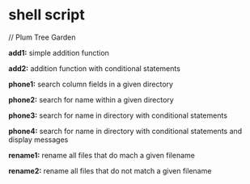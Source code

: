 # shell script

// Plum Tree Garden


**add1:** simple addition function


**add2:** addition function with conditional statements


**phone1:** search column fields in a given directory


**phone2:** search for name within a given directory


**phone3:** search for name in directory with conditional statements


**phone4:** search for name in directory with conditional statements and display messages


**rename1:** rename all files that do mach a given filename


**rename2:** rename all files that do not match a given filename
